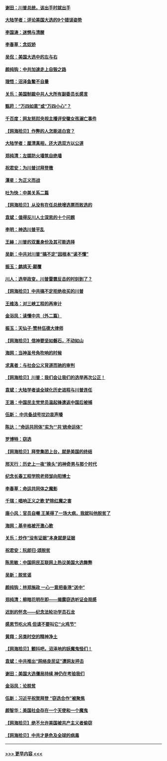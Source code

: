 #### [谢田：川普总统，该出手时就出手](../pages/nsc993/n12610905.md?t=12102351) 
#### [大陆学者：评论美国大选的9个错误姿势](../pages/nsc993/n12609586.md?t=12102351) 
#### [李国涛：迷惘与清醒](../pages/nsc993/n12607532.md?t=12102351) 
#### [李春草：念奴娇](../pages/nsc993/n12607083.md?t=12102351) 
#### [吴侃：美国大选中的左与右](../pages/nsc993/n12607054.md?t=12102351) 
#### [颜纯钩：中共加速走上自毁之路](../pages/nsc993/n12606473.md?t=12102351) 
#### [理悟：沼泽鱼鳖不自量](../pages/nsc993/n12606454.md?t=12102351) 
#### [关乐：美国制裁中共人大所有副委员长感言](../pages/nsc993/n12606442.md?t=12102351) 
#### [甄莳：“万四如意”或“万四小心”？](../pages/nsc993/n12606091.md?t=12102351) 
#### [千百度：网友怒怼央视主播评安徽女孩溺亡事件](../pages/nsc993/n12605370.md?t=12102351) 
#### [【网海拾贝】作弊的人怎能进白宫？](../pages/nsc993/n12603546.md?t=12102351) 
#### [大陆学者：厘清真相，还大选双方以公道](../pages/nsc993/n12603475.md?t=12102351) 
#### [郑纯清：左媒防火墙筑自绝墙](../pages/nsc993/n12602226.md?t=12102351) 
#### [祝君安：为川普讨拜登檄](../pages/nsc993/n12602199.md?t=12102351) 
#### [潭星：为正义而战](../pages/nsc993/n12600926.md?t=12102351) 
#### [吐为快：中美关系二篇](../pages/nsc993/n12600908.md?t=12102351) 
#### [【网海拾贝】从没有在任总统增选票而败选的](../pages/nsc993/n12600435.md?t=12102351) 
#### [袁斌：值得反川人士深思的十个问题](../pages/nsc993/n12600332.md?t=12102351) 
#### [李明：神选川普平乱](../pages/nsc993/n12599751.md?t=12102351) 
#### [王赫：川普的双重身份及其可能选择](../pages/nsc993/n12599723.md?t=12102351) 
#### [吴新：中共对川普“搞不定”因根本“读不懂”](../pages/nsc993/n12599502.md?t=12102351) 
#### [振玉：鹧鸪天‧颠覆](../pages/nsc993/n12599494.md?t=12102351) 
#### [川人：选举政变，川普雷霆反击的时刻到了？](../pages/nsc993/n12599291.md?t=12102351) 
#### [【网海拾贝】中共搞不定拒绝收买的川普](../pages/nsc993/n12598955.md?t=12102351) 
#### [王维洛：对三峡工程的再审计](../pages/nsc993/n12598436.md?t=12102351) 
#### [金浴凤：读懂中共（外二篇）](../pages/nsc993/n12597943.md?t=12102351) 
#### [振玉：天仙子‧赞林伍德大律师](../pages/nsc993/n12597929.md?t=12102351) 
#### [【网海拾贝】信神要坚如磐石，不动如山](../pages/nsc993/n12597901.md?t=12102351) 
#### [海网：当神圣号角吹响的时候](../pages/nsc993/n12595891.md?t=12102351) 
#### [求真者：与社会公义背道而驰的审判](../pages/nsc993/n12595868.md?t=12102351) 
#### [【网海拾贝】川普：我们会让我们的选举再次公正！](../pages/nsc993/n12594930.md?t=12102351) 
#### [袁斌：大陆学者谈全球化历史进程与川普连任](../pages/nsc993/n12594690.md?t=12102351) 
#### [王涵：中国民主党党员温起锋遣返中国后被捕](../pages/nsc993/n12594540.md?t=12102351) 
#### [伍新： 中共备战号坟边哀声嚎](../pages/nsc993/n12593086.md?t=12102351) 
#### [陈达：“命运共同体”实为“‘共’统命运体”](../pages/nsc993/n12590865.md?t=12102351) 
#### [罗博特：窃选](../pages/nsc993/n12590619.md?t=12102351) 
#### [【网海拾贝】拜登集团上台，就是美国的终结](../pages/nsc993/n12589725.md?t=12102351) 
#### [邢天行：历史上一夜“换头”的神奇男与那个时代](../pages/nsc993/n12589424.md?t=12102351) 
#### [纪念长春工程学院老师邹向阳博士](../pages/nsc993/n12585390.md?t=12102351) 
#### [李春草：命运共同体之魔影](../pages/nsc993/n12585026.md?t=12102351) 
#### [千瑞：唱响正义之歌 铲除红魔之害](../pages/nsc993/n12585002.md?t=12102351) 
#### [唐小风：官员自嘲 王某得了一场大病，我就叫他脱贫了](../pages/nsc993/n12584981.md?t=12102351) 
#### [海网：基辛格被开激心歌](../pages/nsc993/n12584946.md?t=12102351) 
#### [关乐：炒作“没有证据”本身就是证据](../pages/nsc993/n12583146.md?t=12102351) 
#### [祝君安：阮郎归‧颂脱贫](../pages/nsc993/n12583119.md?t=12102351) 
#### [陈思敏：中国网民互联网上热议美国大选舞弊](../pages/nsc993/n12582845.md?t=12102351) 
#### [吴新：脱贫谣](../pages/nsc993/n12580839.md?t=12102351) 
#### [颜纯钩：林郑施政 一心一意把香港“送中”](../pages/nsc993/n12580805.md?t=12102351) 
#### [郑纯清：柳暗花明在即——揭露窃选听证会观感](../pages/nsc993/n12580795.md?t=12102351) 
#### [迟到的怀念——纪念法轮功学员石龙](../pages/nsc993/n12580245.md?t=12102351) 
#### [感恩节吃火鸡  但请不要叫它“火鸡节”](../pages/nsc993/n12580252.md?t=12102351) 
#### [黄翔：另类时空的精神净土](../pages/nsc993/n12578638.md?t=12102351) 
#### [【网海拾贝】颤抖吧，沼泽地的妖魔鬼怪们！](../pages/nsc993/n12578552.md?t=12102351) 
#### [袁斌：中共推出“网络良民证”遭网友抨击](../pages/nsc993/n12578511.md?t=12102351) 
#### [谢田：美国大选僵局持续 神仍在考验我们](../pages/nsc993/n12577432.md?t=12102351) 
#### [金浴凤：论脱贫](../pages/nsc993/n12576386.md?t=12102351) 
#### [伍新：习近平祝贺拜登 “窃选合作”被聚焦](../pages/nsc993/n12576358.md?t=12102351) 
#### [颜智华：美国社会存在一个天使和一个魔鬼](../pages/nsc993/n12574299.md?t=12102351) 
#### [【网海拾贝】绝不允许美国被共产主义者偷窃](../pages/nsc993/n12573396.md?t=12102351) 
#### [【网海拾贝】中共才是危及全球的病毒](../pages/nsc993/n12571204.md?t=12102351) 

----
#### [ >>> 更早内容 <<< ](../indexes/nsc993-earlier.md)
